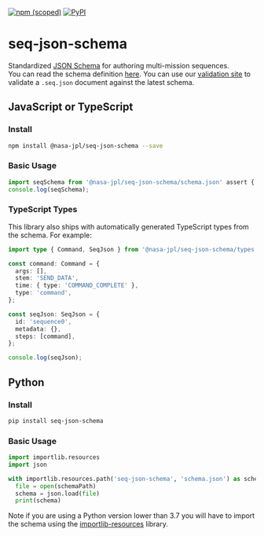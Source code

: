 [![npm (scoped)](https://img.shields.io/npm/v/@nasa-jpl/seq-json-schema)](https://www.npmjs.com/package/@nasa-jpl/seq-json-schema)
[![PyPI](https://img.shields.io/pypi/v/seq-json-schema)](https://pypi.org/project/seq-json-schema/)

# seq-json-schema

Standardized [JSON Schema](https://json-schema.org/) for authoring multi-mission sequences.  
You can read the schema definition [here](https://github.com/NASA-AMMOS/seq-json-schema/blob/develop/schema.json). You can use our [validation site](https://nasa-ammos.github.io/seq-json-schema/) to validate a `.seq.json` document against the latest schema.

## JavaScript or TypeScript

### Install

```sh
npm install @nasa-jpl/seq-json-schema --save
```

### Basic Usage

```ts
import seqSchema from '@nasa-jpl/seq-json-schema/schema.json' assert { type: 'json' };
console.log(seqSchema);
```

### TypeScript Types

This library also ships with automatically generated TypeScript types from the schema. For example:

```ts
import type { Command, SeqJson } from '@nasa-jpl/seq-json-schema/types';

const command: Command = {
  args: [],
  stem: 'SEND_DATA',
  time: { type: 'COMMAND_COMPLETE' },
  type: 'command',
};

const seqJson: SeqJson = {
  id: 'sequence0',
  metadata: {},
  steps: [command],
};

console.log(seqJson);
```

## Python

### Install

```sh
pip install seq-json-schema
```

### Basic Usage

```py
import importlib.resources
import json

with importlib.resources.path('seq-json-schema', 'schema.json') as schemaPath:
  file = open(schemaPath)
  schema = json.load(file)
  print(schema)
```

Note if you are using a Python version lower than 3.7 you will have to import the schema using the [importlib-resources](https://pypi.org/project/importlib-resources/) library.
